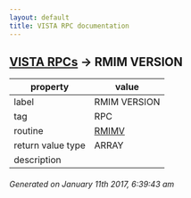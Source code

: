 ```yaml
---
layout: default
title: VISTA RPC documentation
---
```




## [VISTA RPCs](TableOfContent.md) &#8594; RMIM VERSION 

 property | value 
--- | --- 
 label | RMIM VERSION
 tag | RPC
 routine | [RMIMV](http://code.osehra.org/dox/Routine_RMIMV_source.html)
 return value type | ARRAY
 description | 




 ###### Generated on January 11th 2017, 6:39:43 am